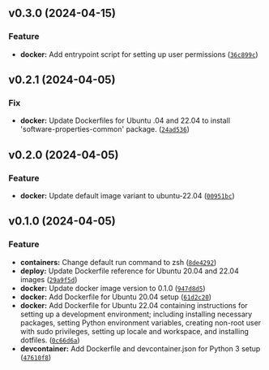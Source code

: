 <!--next-version-placeholder-->

## v0.3.0 (2024-04-15)

### Feature

* **docker:** Add entrypoint script for setting up user permissions ([`36c899c`](https://github.com/entelecheia/dev-containers/commit/36c899cb359de5b18688d1a56e74b356bdd9423b))

## v0.2.1 (2024-04-05)

### Fix

* **docker:** Update Dockerfiles for Ubuntu .04 and 22.04 to install 'software-properties-common' package. ([`24ad536`](https://github.com/entelecheia/dev-containers/commit/24ad536223d92ffb5cf48a877ac715755306d116))

## v0.2.0 (2024-04-05)

### Feature

* **docker:** Update default image variant to ubuntu-22.04 ([`00951bc`](https://github.com/entelecheia/dev-containers/commit/00951bcfe91f7de7ad7cfc620bfe44533e2a5590))

## v0.1.0 (2024-04-05)

### Feature

* **containers:** Change default run command to zsh ([`8de4292`](https://github.com/entelecheia/dev-containers/commit/8de4292d4198066d471eca2a06541a1ff347679a))
* **deploy:** Update Dockerfile reference for Ubuntu 20.04 and 22.04 images ([`29a9f5d`](https://github.com/entelecheia/dev-containers/commit/29a9f5d525510d06eb99db1d894cd35ea310bdec))
* **docker:** Update docker image version to 0.1.0 ([`947d8d5`](https://github.com/entelecheia/dev-containers/commit/947d8d5e228fb81dd98c6a6260cd09e2dc873fd9))
* **docker:** Add Dockerfile for Ubuntu 20.04 setup ([`61d2c20`](https://github.com/entelecheia/dev-containers/commit/61d2c202b6d43c529ba9b50e6dbdd7d1883f80a4))
* **docker:** Add Dockerfile for Ubuntu 22.04 containing instructions for setting up a development environment; including installing necessary packages, setting Python environment variables, creating non-root user with sudo privileges, setting up locale and workspace, and installing dotfiles. ([`0c66d6a`](https://github.com/entelecheia/dev-containers/commit/0c66d6a10ee973be2c972de9c1f65580816f940a))
* **devcontainer:** Add Dockerfile and devcontainer.json for Python 3 setup ([`47610f8`](https://github.com/entelecheia/dev-containers/commit/47610f8d2aaaff814c70e2fadf7e213ae2794ef0))
